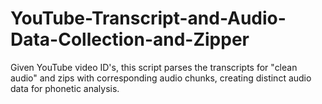 # YouTube-Transcript-and-Audio-Data-Collection-and-Zipper
Given YouTube video ID's, this script parses the transcripts for "clean audio" and zips with corresponding audio chunks, creating distinct audio data for phonetic analysis.
